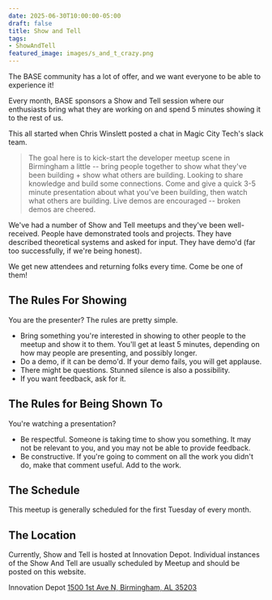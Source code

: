 ```yaml
---
date: 2025-06-30T10:00:00-05:00
draft: false
title: Show and Tell
tags: 
- ShowAndTell
featured_image: images/s_and_t_crazy.png
---
```


The BASE community has a lot of offer, and we want everyone to be able to experience it!

Every month, BASE sponsors a Show and Tell session where our enthusiasts bring what they are working on and spend 5 minutes showing it to the rest of us. 

This all started when Chris Winslett posted a chat in Magic City Tech's slack team.

> The goal here is to kick-start the developer meetup scene in Birmingham a little -- bring people together to show what they've been building + show what others are building. Looking to share knowledge and build some connections. Come and give a quick 3-5 minute presentation about what you've been building, then watch what others are building. Live demos are encouraged -- broken demos are cheered.

We've had a number of Show and Tell meetups and they've been well-received.  People have demonstrated tools and projects.  They have described theoretical systems and asked for input.  They have demo'd (far too successfully, if we're being honest).  

We get new attendees and returning folks every time.  Come be one of them!

## The Rules For Showing
You are the presenter?  The rules are pretty simple.  

- Bring something you're interested in showing to other people to the meetup and show it to them.  You'll get at least 5 minutes, depending on how may people are presenting, and possibly longer.
- Do a demo, if it can be demo'd.  If your demo fails, you will get applause.  
- There might be questions.  Stunned silence is also a possibility.
- If you want feedback, ask for it.

## The Rules for Being Shown To

You're watching a presentation?

- Be respectful.  Someone is taking time to show you something.  It may not be relevant to you, and you may not be able to provide feedback.  
- Be constructive.  If you're going to comment on all the work you didn't do, make that comment useful.  Add to the work.

## The Schedule

This meetup is generally scheduled for the first Tuesday of every month. 

## The Location

Currently, Show and Tell is hosted at Innovation Depot.  Individual instances of the Show And Tell are usually scheduled by Meetup and should be posted on this website.

Innovation Depot 
[1500 1st Ave N, Birmingham, AL 35203](https://maps.app.goo.gl/jNXUaNXy8EMLcheC7)

